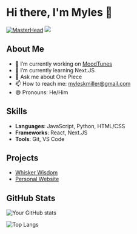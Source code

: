 # Hi there, I'm Myles 👋
[![MasterHead](https://github.com/user-attachments/assets/22cc2da4-f71b-49a4-a487-621c381d870f)](https://github.com/ozemoya)
![](https://komarev.com/ghpvc/?username=ozemoya&color=green)
## About Me

- 🔭 I’m currently working on [MoodTunes](https://github.com/ozemoya/moodtunes)
- 🌱 I’m currently learning Next.JS
- 💬 Ask me about One Piece
- 📫 How to reach me: myleskmiller@gmail.com
- 😄 Pronouns: He/Him

## Skills

- **Languages**: JavaScript, Python, HTML/CSS
- **Frameworks**: React, Next.JS
- **Tools**: Git, VS Code

## Projects

- [Whisker Wisdom](https://whisker-wisdom-main.vercel.app/) 
- [Personal Website](ozemoya.github.io) 


## GitHub Stats

![Your GitHub stats](https://github-readme-stats.vercel.app/api?username=ozemoya&show_icons=true&theme=radical)

![Top Langs](https://github-readme-stats.vercel.app/api/top-langs/?username=ozemoya&layout=compact&theme=radical)
